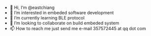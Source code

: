 - 👋 Hi, I’m @eastchiang
- 👀 I’m interested in embeded software development
- 🌱 I’m currently learning BLE protocol
- 💞️ I’m looking to collaborate on build embeded system
- 📫 How to reach me just send me e-mail 357572445 at qq dot com

<!---
eastchiang/eastchiang is a ✨ special ✨ repository because its `README.md` (this file) appears on your GitHub profile.
You can click the Preview link to take a look at your changes.
--->
